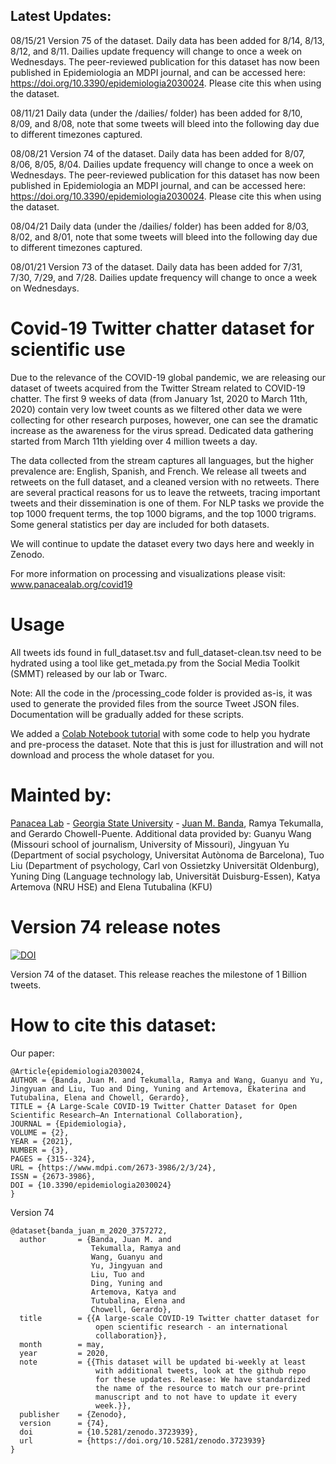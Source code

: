 ## Latest Updates:

08/15/21 Version 75 of the dataset. Daily data has been added for 8/14, 8/13, 8/12, and 8/11. Dailies update frequency will change to once a week on Wednesdays. The peer-reviewed publication for this dataset has now been published  in Epidemiologia an MDPI journal, and can be accessed here: https://doi.org/10.3390/epidemiologia2030024. Please cite this when using the dataset.

08/11/21 Daily data (under the /dailies/ folder) has been added for 8/10, 8/09, and 8/08, note that some tweets will bleed into the following day due to different timezones captured.

08/08/21 Version 74 of the dataset. Daily data has been added for 8/07, 8/06, 8/05, 8/04. Dailies update frequency will change to once a week on Wednesdays. The peer-reviewed publication for this dataset has now been published  in Epidemiologia an MDPI journal, and can be accessed here: https://doi.org/10.3390/epidemiologia2030024. Please cite this when using the dataset.

08/04/21 Daily data (under the /dailies/ folder) has been added for 8/03, 8/02, and 8/01, note that some tweets will bleed into the following day due to different timezones captured.

08/01/21 Version 73 of the dataset. Daily data has been added for 7/31, 7/30, 7/29, and 7/28. Dailies update frequency will change to once a week on Wednesdays.


# Covid-19 Twitter chatter dataset for scientific use

Due to the relevance of the COVID-19 global pandemic, we are releasing our dataset of tweets acquired from the Twitter Stream related to COVID-19 chatter. The first 9 weeks of data (from January 1st, 2020 to March 11th, 2020) contain very low tweet counts as we filtered other data we were collecting for other research purposes, however, one can see the dramatic increase as the awareness for the virus spread. Dedicated data gathering started from March 11th yielding over 4 million tweets a day.

The data collected from the stream captures all languages, but the higher prevalence are:  English, Spanish, and French. We release all tweets and retweets on the full dataset, and a cleaned version with no retweets. There are several practical reasons for us to leave the retweets, tracing important tweets and their dissemination is one of them. For NLP tasks we provide the top 1000 frequent terms, the top 1000 bigrams, and the top 1000 trigrams. Some general statistics per day are included for both datasets.

We will continue to update the dataset every two days here and weekly in Zenodo. 

For more information on processing and visualizations please visit: www.panacealab.org/covid19

# Usage 

All tweets ids found in full_dataset.tsv and full_dataset-clean.tsv need to be hydrated using a tool like get_metada.py from the Social Media Toolkit (SMMT) released by our lab or Twarc. 

Note: All the code in the /processing_code folder is provided as-is, it was used to generate the provided files from the source Tweet JSON files. Documentation will be gradually added for these scripts. 

We added a [Colab Notebook tutorial](COVID_19_dataset_Tutorial.ipynb) with some code to help you hydrate and pre-process the dataset. Note that this is just for illustration and will not download and process the whole dataset for you.


# Mainted by:

[Panacea Lab](www.panacealab.org) - [Georgia State University](www.gsu.edu) - [Juan M. Banda](www.jmbanda.com), Ramya Tekumalla, and Gerardo Chowell-Puente.
Additional data provided by: Guanyu Wang (Missouri school of journalism, University of Missouri), Jingyuan Yu (Department of social psychology, Universitat Autònoma de Barcelona), Tuo Liu (Department of psychology, Carl von Ossietzky Universität Oldenburg), Yuning Ding (Language technology lab, Universität Duisburg-Essen), Katya Artemova (NRU HSE) and Elena Tutubalina (KFU)

# Version 74 release notes

[![DOI](https://zenodo.org/badge/DOI/10.5281/zenodo.5170785.svg)](https://doi.org/10.5281/zenodo.5170785)

Version 74 of the dataset. This release reaches the milestone of 1 Billion tweets. 

# How to cite this dataset:

Our paper: 
```
@Article{epidemiologia2030024,
AUTHOR = {Banda, Juan M. and Tekumalla, Ramya and Wang, Guanyu and Yu, Jingyuan and Liu, Tuo and Ding, Yuning and Artemova, Ekaterina and Tutubalina, Elena and Chowell, Gerardo},
TITLE = {A Large-Scale COVID-19 Twitter Chatter Dataset for Open Scientific Research—An International Collaboration},
JOURNAL = {Epidemiologia},
VOLUME = {2},
YEAR = {2021},
NUMBER = {3},
PAGES = {315--324},
URL = {https://www.mdpi.com/2673-3986/2/3/24},
ISSN = {2673-3986},
DOI = {10.3390/epidemiologia2030024}
}
```

Version 74

```
@dataset{banda_juan_m_2020_3757272,
  author       = {Banda, Juan M. and
                  Tekumalla, Ramya and
                  Wang, Guanyu and
                  Yu, Jingyuan and
                  Liu, Tuo and
                  Ding, Yuning and
                  Artemova, Katya and
                  Tutubalinа, Elena and
                  Chowell, Gerardo},
  title        = {{A large-scale COVID-19 Twitter chatter dataset for 
                   open scientific research - an international
                   collaboration}},
  month        = may,
  year         = 2020,
  note         = {{This dataset will be updated bi-weekly at least 
                   with additional tweets, look at the github repo
                   for these updates. Release: We have standardized
                   the name of the resource to match our pre-print
                   manuscript and to not have to update it every
                   week.}},
  publisher    = {Zenodo},
  version      = {74},
  doi          = {10.5281/zenodo.3723939},
  url          = {https://doi.org/10.5281/zenodo.3723939}
}

```
